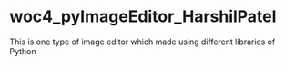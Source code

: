 # woc4_pyImageEditor_HarshilPatel
This is one type of image editor which made using different libraries of Python
